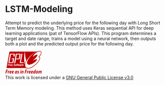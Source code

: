 # LSTM-Modeling
Attempt to predict the underlying price for the following day with Long Short Term Memory modeling. This method uses Keras sequential API for deep learning applications (pat of TensorFlow APIs). This program determines a target and date range, trains a model using a neural network, then outputs both a plot and the predicted output price for the following day.

<a rel="license" href="https://choosealicense.com/licenses/gpl-3.0/"><img alt="Creative Commons License" style="border-width:0; width: 120px !important; height: 75px !important;" src="/GPLv3_Logo.png" /></a><br />This work is licensed under a <a rel="license" href="https://choosealicense.com/licenses/gpl-3.0/">GNU General Public License v3.0</a>
